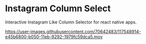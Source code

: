 # Instagram Column Select
Interactive Instagram Like Column Selector for react native apps. 


https://user-images.githubusercontent.com/70642483/117548914-e45b6800-b050-11eb-9292-1979fc59dca5.mov


